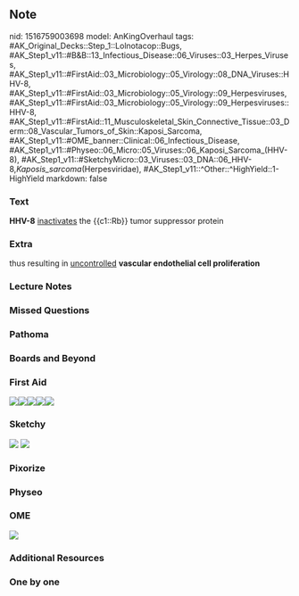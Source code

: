## Note
nid: 1516759003698
model: AnKingOverhaul
tags: #AK_Original_Decks::Step_1::Lolnotacop::Bugs, #AK_Step1_v11::#B&B::13_Infectious_Disease::06_Viruses::03_Herpes_Viruses, #AK_Step1_v11::#FirstAid::03_Microbiology::05_Virology::08_DNA_Viruses::HHV-8, #AK_Step1_v11::#FirstAid::03_Microbiology::05_Virology::09_Herpesviruses, #AK_Step1_v11::#FirstAid::03_Microbiology::05_Virology::09_Herpesviruses::HHV-8, #AK_Step1_v11::#FirstAid::11_Musculoskeletal_Skin_Connective_Tissue::03_Derm::08_Vascular_Tumors_of_Skin::Kaposi_Sarcoma, #AK_Step1_v11::#OME_banner::Clinical::06_Infectious_Disease, #AK_Step1_v11::#Physeo::06_Micro::05_Viruses::06_Kaposi_Sarcoma_(HHV-8), #AK_Step1_v11::#SketchyMicro::03_Viruses::03_DNA::06_HHV-8,_Kaposis_sarcoma_(Herpesviridae), #AK_Step1_v11::^Other::^HighYield::1-HighYield
markdown: false

### Text
<b>HHV-8</b> <u>inactivates</u> the {{c1::Rb}} tumor suppressor
protein

### Extra
thus resulting in <u>uncontrolled</u> <b>vascular endothelial cell
proliferation</b>

### Lecture Notes


### Missed Questions


### Pathoma


### Boards and Beyond


### First Aid
<img src="paste-30794915512323.jpg"><img src=
"paste-30936649433091.jpg"><img src=
"paste-31005368909827.jpg"><img src=
"paste-94553705021443.jpg"><img src="paste-92122753531907.jpg">

### Sketchy
<img src="paste-350215928283139.jpg"> <img src=
"paste-246afa184d7801acbf1ffe5492e8254eb1022543.png">

### Pixorize


### Physeo


### OME
<div class="ome-widget">
  <a href=
  "https://onlinemeded.org/spa/infectious-disease?ref=anki"><img src="_OME_AnkiFlashcards_Topic_6.png"></a>
</div>

### Additional Resources


### One by one

